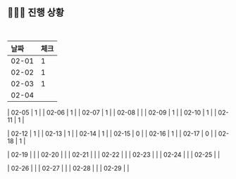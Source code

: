 ## 🧑🏻‍💻 진행 상황

<br>

| 날짜  | 체크 |
|:------|:----|
| 02-01 | 1 |
| 02-02 | 1 |
| 02-03 | 1 |
| 02-04 |   |

| 02-05 | 1 |
| 02-06 | 1 |
| 02-07 | 1 |
| 02-08 |   |
| 02-09 | 1 |
| 02-10 | 1 |
| 02-11 | 1 |

| 02-12 | 1 |
| 02-13 | 1 |
| 02-14 | 1 |
| 02-15 | 0 |
| 02-16 | 1 |
| 02-17 | 0 |
| 02-18 | 1 |

| 02-19 |  |
| 02-20 |  |
| 02-21 |  |
| 02-22 |  |
| 02-23 |  |
| 02-24 |  |
| 02-25 |  |

| 02-26 |  |
| 02-27 |  |
| 02-28 |  |
| 02-29 |  |

